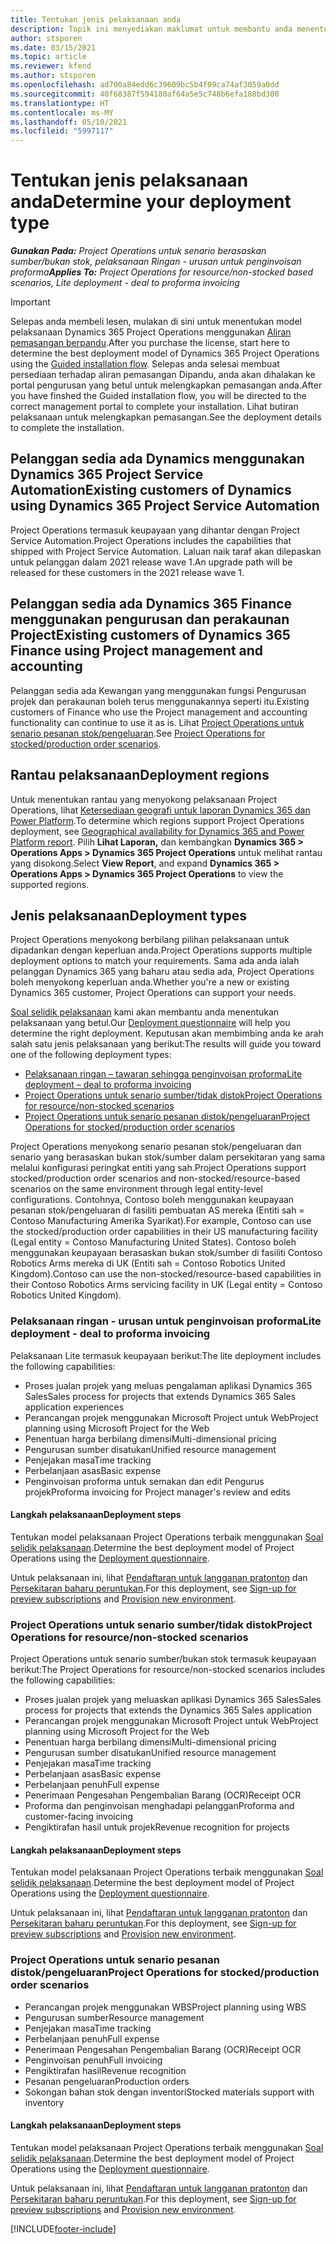 ```yaml
---
title: Tentukan jenis pelaksanaan anda
description: Topik ini menyediakan maklumat untuk membantu anda menentukan jenis pelaksanaan Project Operations yang betul untuk syarikat anda.
author: stsporen
ms.date: 03/15/2021
ms.topic: article
ms.reviewer: kfend
ms.author: stsporen
ms.openlocfilehash: ad700a84edd6c39609bc5b4f09ca74af3059a0dd
ms.sourcegitcommit: 40f68387f594180af64a5e5c748b6efa188bd300
ms.translationtype: HT
ms.contentlocale: ms-MY
ms.lasthandoff: 05/10/2021
ms.locfileid: "5997117"
---
```

# <a name="determine-your-deployment-type"></a><span data-ttu-id="71ca2-103">Tentukan jenis pelaksanaan anda</span><span class="sxs-lookup"><span data-stu-id="71ca2-103">Determine your deployment type</span></span>

<span data-ttu-id="71ca2-104">_**Gunakan Pada:** Project Operations untuk senario berasaskan sumber/bukan stok, pelaksanaan Ringan - urusan untuk penginvoisan proforma_</span><span class="sxs-lookup"><span data-stu-id="71ca2-104">_**Applies To:** Project Operations for resource/non-stocked based scenarios, Lite deployment - deal to proforma invoicing_</span></span>

> [!IMPORTANT]
> <span data-ttu-id="71ca2-105">Selepas anda membeli lesen, mulakan di sini untuk menentukan model pelaksanaan Dynamics 365 Project Operations menggunakan [Aliran pemasangan berpandu](https://aka.ms/provisionprojectoperations).</span><span class="sxs-lookup"><span data-stu-id="71ca2-105">After you purchase the license, start here to determine the best deployment model of Dynamics 365 Project Operations using the [Guided installation flow](https://aka.ms/provisionprojectoperations).</span></span>
> <span data-ttu-id="71ca2-106">Selepas anda selesai membuat persediaan terhadap aliran pemasangan Dipandu, anda akan dihalakan ke portal pengurusan yang betul untuk melengkapkan pemasangan anda.</span><span class="sxs-lookup"><span data-stu-id="71ca2-106">After you have finshed the Guided installation flow, you will be directed to the correct management portal to complete your installation.</span></span> <span data-ttu-id="71ca2-107">Lihat butiran pelaksanaan untuk melengkapkan pemasangan.</span><span class="sxs-lookup"><span data-stu-id="71ca2-107">See the deployment details to complete the installation.</span></span>


## <a name="existing-customers-of-dynamics-using-dynamics-365-project-service-automation"></a><span data-ttu-id="71ca2-108">Pelanggan sedia ada Dynamics menggunakan Dynamics 365 Project Service Automation</span><span class="sxs-lookup"><span data-stu-id="71ca2-108">Existing customers of Dynamics using Dynamics 365 Project Service Automation</span></span>
<span data-ttu-id="71ca2-109">Project Operations termasuk keupayaan yang dihantar dengan Project Service Automation.</span><span class="sxs-lookup"><span data-stu-id="71ca2-109">Project Operations includes the capabilities that shipped with Project Service Automation.</span></span> <span data-ttu-id="71ca2-110">Laluan naik taraf akan dilepaskan untuk pelanggan dalam 2021 release wave 1.</span><span class="sxs-lookup"><span data-stu-id="71ca2-110">An upgrade path will be released for these customers in the 2021 release wave 1.</span></span>

## <a name="existing-customers-of-dynamics-365-finance-using-project-management-and-accounting"></a><span data-ttu-id="71ca2-111">Pelanggan sedia ada Dynamics 365 Finance menggunakan pengurusan dan perakaunan Project</span><span class="sxs-lookup"><span data-stu-id="71ca2-111">Existing customers of Dynamics 365 Finance using Project management and accounting</span></span> 

<span data-ttu-id="71ca2-112">Pelanggan sedia ada Kewangan yang menggunakan fungsi Pengurusan projek dan perakaunan boleh terus menggunakannya seperti itu.</span><span class="sxs-lookup"><span data-stu-id="71ca2-112">Existing customers of Finance who use the Project management and accounting functionality can continue to use it as is.</span></span> <span data-ttu-id="71ca2-113">Lihat [Project Operations untuk senario pesanan stok/pengeluaran](#pma).</span><span class="sxs-lookup"><span data-stu-id="71ca2-113">See [Project Operations for stocked/production order scenarios](#pma).</span></span>


## <a name="deployment-regions"></a><span data-ttu-id="71ca2-114">Rantau pelaksanaan</span><span class="sxs-lookup"><span data-stu-id="71ca2-114">Deployment regions</span></span>
<span data-ttu-id="71ca2-115">Untuk menentukan rantau yang menyokong pelaksanaan Project Operations, lihat [Ketersediaan geografi untuk laporan Dynamics 365 dan Power Platform](https://dynamics.microsoft.com/en-us/geographic-availability/).</span><span class="sxs-lookup"><span data-stu-id="71ca2-115">To determine which regions support Project Operations deployment, see [Geographical availability for Dynamics 365 and Power Platform report](https://dynamics.microsoft.com/en-us/geographic-availability/).</span></span> <span data-ttu-id="71ca2-116">Pilih **Lihat Laporan,** dan kembangkan **Dynamics 365 > Operations Apps > Dynamics 365 Project Operations** untuk melihat rantau yang disokong.</span><span class="sxs-lookup"><span data-stu-id="71ca2-116">Select **View Report**, and expand **Dynamics 365 > Operations Apps > Dynamics 365 Project Operations** to view the supported regions.</span></span>

## <a name="deployment-types"></a><span data-ttu-id="71ca2-117">Jenis pelaksanaan</span><span class="sxs-lookup"><span data-stu-id="71ca2-117">Deployment types</span></span>
<span data-ttu-id="71ca2-118">Project Operations menyokong berbilang pilihan pelaksanaan untuk dipadankan dengan keperluan anda.</span><span class="sxs-lookup"><span data-stu-id="71ca2-118">Project Operations supports multiple deployment options to match your requirements.</span></span> <span data-ttu-id="71ca2-119">Sama ada anda ialah pelanggan Dynamics 365 yang baharu atau sedia ada, Project Operations boleh menyokong keperluan anda.</span><span class="sxs-lookup"><span data-stu-id="71ca2-119">Whether you're a new or existing Dynamics 365 customer, Project Operations can support your needs.</span></span>

<span data-ttu-id="71ca2-120">[Soal selidik pelaksanaan](https://aka.ms/provisionprojectoperations) kami akan membantu anda menentukan pelaksanaan yang betul.</span><span class="sxs-lookup"><span data-stu-id="71ca2-120">Our [Deployment questionnaire](https://aka.ms/provisionprojectoperations) will help you determine the right deployment.</span></span> <span data-ttu-id="71ca2-121">Keputusan akan membimbing anda ke arah salah satu jenis pelaksanaan yang berikut:</span><span class="sxs-lookup"><span data-stu-id="71ca2-121">The results will guide you toward one of the following deployment types:</span></span>

- [<span data-ttu-id="71ca2-122">Pelaksanaan ringan – tawaran sehingga penginvoisan proforma</span><span class="sxs-lookup"><span data-stu-id="71ca2-122">Lite deployment – deal to proforma invoicing</span></span>](#lite)
- [<span data-ttu-id="71ca2-123">Project Operations untuk senario sumber/tidak distok</span><span class="sxs-lookup"><span data-stu-id="71ca2-123">Project Operations for resource/non-stocked scenarios</span></span>](#integrated)
- [<span data-ttu-id="71ca2-124">Project Operations untuk senario pesanan distok/pengeluaran</span><span class="sxs-lookup"><span data-stu-id="71ca2-124">Project Operations for stocked/production order scenarios</span></span>](#pma)

<span data-ttu-id="71ca2-125">Project Operations menyokong senario pesanan stok/pengeluaran dan senario yang berasaskan bukan stok/sumber dalam persekitaran yang sama melalui konfigurasi peringkat entiti yang sah.</span><span class="sxs-lookup"><span data-stu-id="71ca2-125">Project Operations support stocked/production order scenarios and non-stocked/resource-based scenarios on the same environment through legal entity-level configurations.</span></span> <span data-ttu-id="71ca2-126">Contohnya, Contoso boleh menggunakan keupayaan pesanan stok/pengeluaran di fasiliti pembuatan AS mereka (Entiti sah = Contoso Manufacturing Amerika Syarikat).</span><span class="sxs-lookup"><span data-stu-id="71ca2-126">For example, Contoso can use the stocked/production order capabilities in their US manufacturing facility (Legal entity = Contoso Manufacturing United States).</span></span> <span data-ttu-id="71ca2-127">Contoso boleh menggunakan keupayaan berasaskan bukan stok/sumber di fasiliti Contoso Robotics Arms mereka di UK (Entiti sah = Contoso Robotics United Kingdom).</span><span class="sxs-lookup"><span data-stu-id="71ca2-127">Contoso can use the non-stocked/resource-based capabilities in their Contoso Robotics Arms servicing facility in UK (Legal entity = Contoso Robotics United Kingdom).</span></span>

### <a name="lite-deployment---deal-to-proforma-invoicing"></a><a  name="lite"></a><span data-ttu-id="71ca2-128">Pelaksanaan ringan - urusan untuk penginvoisan proforma</span><span class="sxs-lookup"><span data-stu-id="71ca2-128">Lite deployment - deal to proforma invoicing</span></span>

<span data-ttu-id="71ca2-129">Pelaksanaan Lite termasuk keupayaan berikut:</span><span class="sxs-lookup"><span data-stu-id="71ca2-129">The lite deployment includes the following capabilities:</span></span>

- <span data-ttu-id="71ca2-130">Proses jualan projek yang meluas pengalaman aplikasi Dynamics 365 Sales</span><span class="sxs-lookup"><span data-stu-id="71ca2-130">Sales process for projects that extends Dynamics 365 Sales application experiences</span></span>
- <span data-ttu-id="71ca2-131">Perancangan projek menggunakan Microsoft Project untuk Web</span><span class="sxs-lookup"><span data-stu-id="71ca2-131">Project planning using Microsoft Project for the Web</span></span>
- <span data-ttu-id="71ca2-132">Penentuan harga berbilang dimensi</span><span class="sxs-lookup"><span data-stu-id="71ca2-132">Multi-dimensional pricing</span></span>
- <span data-ttu-id="71ca2-133">Pengurusan sumber disatukan</span><span class="sxs-lookup"><span data-stu-id="71ca2-133">Unified resource management</span></span>
- <span data-ttu-id="71ca2-134">Penjejakan masa</span><span class="sxs-lookup"><span data-stu-id="71ca2-134">Time tracking</span></span>
- <span data-ttu-id="71ca2-135">Perbelanjaan asas</span><span class="sxs-lookup"><span data-stu-id="71ca2-135">Basic expense</span></span>
- <span data-ttu-id="71ca2-136">Penginvoisan proforma untuk semakan dan edit Pengurus projek</span><span class="sxs-lookup"><span data-stu-id="71ca2-136">Proforma invoicing for Project manager's review and edits</span></span> 

#### <a name="deployment-steps"></a><span data-ttu-id="71ca2-137">Langkah pelaksanaan</span><span class="sxs-lookup"><span data-stu-id="71ca2-137">Deployment steps</span></span>
<span data-ttu-id="71ca2-138">Tentukan model pelaksanaan Project Operations terbaik menggunakan [Soal selidik pelaksanaan](https://aka.ms/provisionprojectoperations).</span><span class="sxs-lookup"><span data-stu-id="71ca2-138">Determine the best deployment model of Project Operations using the [Deployment questionnaire](https://aka.ms/provisionprojectoperations).</span></span>

<span data-ttu-id="71ca2-139">Untuk pelaksanaan ini, lihat [Pendaftaran untuk langganan pratonton](lite-preview-subscription-sign-up.md) dan [Persekitaran baharu peruntukan](lite-deployment.md).</span><span class="sxs-lookup"><span data-stu-id="71ca2-139">For this deployment, see [Sign-up for preview subscriptions](lite-preview-subscription-sign-up.md) and [Provision new environment](lite-deployment.md).</span></span> 


### <a name="project-operations-for-resourcenon-stocked-scenarios"></a><a name="integrated"></a><span data-ttu-id="71ca2-140">Project Operations untuk senario sumber/tidak distok</span><span class="sxs-lookup"><span data-stu-id="71ca2-140">Project Operations for resource/non-stocked scenarios</span></span>
<span data-ttu-id="71ca2-141">Project Operations untuk senario sumber/bukan stok termasuk keupayaan berikut:</span><span class="sxs-lookup"><span data-stu-id="71ca2-141">The Project Operations for resource/non-stocked scenarios includes the following capabilities:</span></span>
 
- <span data-ttu-id="71ca2-142">Proses jualan projek yang meluaskan aplikasi Dynamics 365 Sales</span><span class="sxs-lookup"><span data-stu-id="71ca2-142">Sales process for projects that extends the Dynamics 365 Sales application</span></span>
- <span data-ttu-id="71ca2-143">Perancangan projek menggunakan Microsoft Project untuk Web</span><span class="sxs-lookup"><span data-stu-id="71ca2-143">Project planning using Microsoft Project for the Web</span></span>
- <span data-ttu-id="71ca2-144">Penentuan harga berbilang dimensi</span><span class="sxs-lookup"><span data-stu-id="71ca2-144">Multi-dimensional pricing</span></span>
- <span data-ttu-id="71ca2-145">Pengurusan sumber disatukan</span><span class="sxs-lookup"><span data-stu-id="71ca2-145">Unified resource management</span></span>
- <span data-ttu-id="71ca2-146">Penjejakan masa</span><span class="sxs-lookup"><span data-stu-id="71ca2-146">Time tracking</span></span>
- <span data-ttu-id="71ca2-147">Perbelanjaan asas</span><span class="sxs-lookup"><span data-stu-id="71ca2-147">Basic expense</span></span>
- <span data-ttu-id="71ca2-148">Perbelanjaan penuh</span><span class="sxs-lookup"><span data-stu-id="71ca2-148">Full expense</span></span>
- <span data-ttu-id="71ca2-149">Penerimaan Pengesahan Pengembalian Barang (OCR)</span><span class="sxs-lookup"><span data-stu-id="71ca2-149">Receipt OCR</span></span>
- <span data-ttu-id="71ca2-150">Proforma dan penginvoisan menghadapi pelanggan</span><span class="sxs-lookup"><span data-stu-id="71ca2-150">Proforma and customer-facing invoicing</span></span> 
- <span data-ttu-id="71ca2-151">Pengiktirafan hasil untuk projek</span><span class="sxs-lookup"><span data-stu-id="71ca2-151">Revenue recognition for projects</span></span>

#### <a name="deployment-steps"></a><span data-ttu-id="71ca2-152">Langkah pelaksanaan</span><span class="sxs-lookup"><span data-stu-id="71ca2-152">Deployment steps</span></span>
<span data-ttu-id="71ca2-153">Tentukan model pelaksanaan Project Operations terbaik menggunakan [Soal selidik pelaksanaan](https://aka.ms/provisionprojectoperations).</span><span class="sxs-lookup"><span data-stu-id="71ca2-153">Determine the best deployment model of Project Operations using the [Deployment questionnaire](https://aka.ms/provisionprojectoperations).</span></span>

<span data-ttu-id="71ca2-154">Untuk pelaksanaan ini, lihat [Pendaftaran untuk langganan pratonton](resource-sign-up-preview-subscription.md) dan [Persekitaran baharu peruntukan](resource-provision-new-environment.md).</span><span class="sxs-lookup"><span data-stu-id="71ca2-154">For this deployment, see [Sign-up for preview subscriptions](resource-sign-up-preview-subscription.md) and [Provision new environment](resource-provision-new-environment.md).</span></span> 


### <a name="project-operations-for-stockedproduction-order-scenarios"></a><a name="pma"></a><span data-ttu-id="71ca2-155">Project Operations untuk senario pesanan distok/pengeluaran</span><span class="sxs-lookup"><span data-stu-id="71ca2-155">Project Operations for stocked/production order scenarios</span></span>

- <span data-ttu-id="71ca2-156">Perancangan projek menggunakan WBS</span><span class="sxs-lookup"><span data-stu-id="71ca2-156">Project planning using WBS</span></span>
- <span data-ttu-id="71ca2-157">Pengurusan sumber</span><span class="sxs-lookup"><span data-stu-id="71ca2-157">Resource management</span></span>
- <span data-ttu-id="71ca2-158">Penjejakan masa</span><span class="sxs-lookup"><span data-stu-id="71ca2-158">Time tracking</span></span>
- <span data-ttu-id="71ca2-159">Perbelanjaan penuh</span><span class="sxs-lookup"><span data-stu-id="71ca2-159">Full expense</span></span>
- <span data-ttu-id="71ca2-160">Penerimaan Pengesahan Pengembalian Barang (OCR)</span><span class="sxs-lookup"><span data-stu-id="71ca2-160">Receipt OCR</span></span>
- <span data-ttu-id="71ca2-161">Penginvoisan penuh</span><span class="sxs-lookup"><span data-stu-id="71ca2-161">Full invoicing</span></span>
- <span data-ttu-id="71ca2-162">Pengiktirafan hasil</span><span class="sxs-lookup"><span data-stu-id="71ca2-162">Revenue recognition</span></span>
- <span data-ttu-id="71ca2-163">Pesanan pengeluaran</span><span class="sxs-lookup"><span data-stu-id="71ca2-163">Production orders</span></span>
- <span data-ttu-id="71ca2-164">Sokongan bahan stok dengan inventori</span><span class="sxs-lookup"><span data-stu-id="71ca2-164">Stocked materials support with inventory</span></span>

#### <a name="deployment-steps"></a><span data-ttu-id="71ca2-165">Langkah pelaksanaan</span><span class="sxs-lookup"><span data-stu-id="71ca2-165">Deployment steps</span></span>
<span data-ttu-id="71ca2-166">Tentukan model pelaksanaan Project Operations terbaik menggunakan [Soal selidik pelaksanaan](https://aka.ms/provisionprojectoperations).</span><span class="sxs-lookup"><span data-stu-id="71ca2-166">Determine the best deployment model of Project Operations using the [Deployment questionnaire](https://aka.ms/provisionprojectoperations).</span></span>

<span data-ttu-id="71ca2-167">Untuk pelaksanaan ini, lihat [Pendaftaran untuk langganan pratonton](/dynamics365/fin-ops-core/dev-itpro/dev-tools/sign-up-preview-subscription?toc=%2fdynamics365%2ffinance%2ftoc.json) dan [Persekitaran baharu peruntukan](/dynamics365/fin-ops-core/dev-itpro/deployment/deploy-demo-environment?toc=%2fdynamics365%2ffinance%2ftoc.json).</span><span class="sxs-lookup"><span data-stu-id="71ca2-167">For this deployment, see [Sign-up for preview subscriptions](/dynamics365/fin-ops-core/dev-itpro/dev-tools/sign-up-preview-subscription?toc=%2fdynamics365%2ffinance%2ftoc.json) and [Provision new environment](/dynamics365/fin-ops-core/dev-itpro/deployment/deploy-demo-environment?toc=%2fdynamics365%2ffinance%2ftoc.json).</span></span> 



[!INCLUDE[footer-include](../includes/footer-banner.md)]